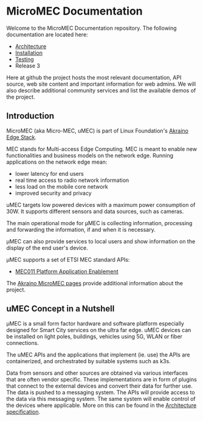 # MicroMEC Documentation

Welcome to the MicroMEC Documentation repository. The following documentation 
are located here:

* [Architecture](architecture/)
* [Installation](installation/)
* [Testing](testing/)
* Release 3

Here at github the project hosts the most relevant documentation, API source, 
web site content and important information for web admins. We will also describe
additional community services and list the available demos of the project.

## Introduction

MicroMEC (aka Micro-MEC, uMEC) is part of Linux Foundation's [Akraino Edge Stack](https://wiki.akraino.org/display/AK/Micro-MEC).

MEC stands for Multi-access Edge Computing. MEC is meant to enable new 
functionalities and business models on the network edge. Running applications on
the network edge mean:

* lower latency for end users
* real time access to radio network information
* less load on the mobile core network
* improved security and privacy

uMEC targets low powered devices with a maximum power consumption of 30W. It 
supports different sensors and data sources, such as cameras. 

The main operational mode for μMEC is collecting information, processing and
forwarding the information, if and when it is necessary.

μMEC can also provide services to local users and show information on the 
display of the end user's device.

μMEC supports a set of ETSI MEC standard APIs: 

 * [MEC011 Platform Application Enablement](https://forge.etsi.org/rep/mec/gs011-app-enablement-api) 

The [Akraino MicroMEC pages](https://wiki.akraino.org/display/AK/Micro-MEC)
provide additional information about the project. 

## uMEC Concept in a Nutshell

μMEC is a small form factor hardware and software platform especially designed 
for Smart City services on the ultra far edge. uMEC devices can be installed on
light poles, buildings, vehicles using 5G, WLAN or fiber connections.

The uMEC APIs and the applications that implement (ie. use) the APIs are 
containerized, and orchestrated by suitable systems such as k3s. 

Data from sensors and other sources are obtained via various interfaces that are 
often vendor specific. These implementations are in form of plugins that connect
to the external devices and convert their data for further use. The data is 
pushed to a messaging system. The APIs will provide access to the data via this 
messaging system. The same system will enable control of the devices where 
applicable. More on this can be found in the [Architecture specification](/architecture). 


